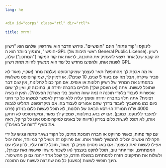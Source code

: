 ```yaml
---
lang: he


<div id="corps" class="rtl" dir="rtl">

title: חירות!
---
```


לינוקס ו"קוד פתוח" הינם "חופשיים".
פירוש הדבר הוא שהרשיון שלהם הוא "רשיון חופשי", והנפוץ ביותר הוא ה-GPL (ראשי תיבות של General Public License).
רשיון זה קובע שכל אחד רשאי להעתיק את התוכנה, לראות את קוד המקור ("המתכון") שלה, לשנות אותו, ולהפיצו מחדש כל עוד הוא ממשיך להיות תחת רשיון GPL.

אז מה אכפת לך מהחופש? תאר לעצמך שמיקרוסופט נעלמת מחר (אוקיי, מאוד לא
סביר שיקרה, אבל מה עם בעוד 5 שנים, 10 שנים?). או דמיין לך, שמיקרוסופט משלשת במפתיע את המחיר של רשיון
חלונות או אופיס. אם הנך כבול לחלונות, אין שום דבר שתוכל לעשות. אתה (או העסק שלך) תלויים בחברה יחידה זו, בתוכנה זו, ואין לך שום אפשרות לעבוד בלעדי תוכנה זו
(מה שווה מחשב בלי מערכת הפעלה?). האין זו בעיה רצינית? אתה תלוי בחברה יחידה וסומך עליה ללא עוררין לאפשר למשהו כל כך חיוני כיום כמו מחשביך לעבוד בדרך 
שהם אמורים לעבוד בה. אם מיקרוסופט תחליט לגבות 4000 ש"ח תמורת הגירסא הבאה של חלונות, לא תוכל לעשות כלום בנידון (פרט למעבר ללינוקס,
כמובן). אם יש באג בחלונות, שמציק לך מאוד, ומיקרוסופט לא תתקן אותו, לא תוכל לעשות כלום בנידון (ודיווח על באגים למיקרוסופט אינו כל כך קל, ראה את סעיף "דווח על באגים").

עם קוד פתוח, כאשר פרויקט או חברה תומכת מתים, כל הקוד נשאר פתוח ונגיש על ידי הקהילה ואנשים יכולים
להמשיך לשפר אותו. אם פרויקט זה מועיל לך במיוחד, אתה יכול אפילו לעשות זאת בעצמך. אם באג מסוים מציק לך מאוד, תוכל לדווח עליו, לדון עליו עם המפתחים, ועוד יותר טוב, תוכל לתקנו בעצמך
(או לשכור מישהו שיעשה זאת עבורך), ולשלוח את התיקונים חזרה למפתחים במעלה הזרם, כך שכל אחד ייהנה גם כן מהשיפור. הינך חופשי לעשות (כמעט) כל מה שתרצה לעשות עם התוכנה.





